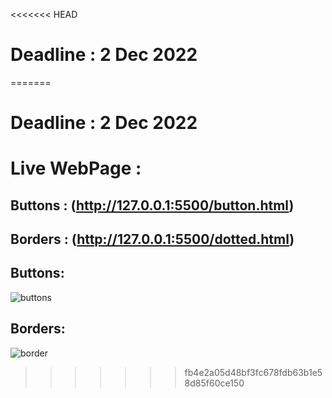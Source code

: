 <<<<<<< HEAD
# Deadline : 2 Dec 2022


=======
# Deadline : 2 Dec 2022<br>

# Live WebPage :

## Buttons : (http://127.0.0.1:5500/button.html)
## Borders : (http://127.0.0.1:5500/dotted.html)

## Buttons:
![buttons](https://user-images.githubusercontent.com/107238065/205123260-7295b0de-f802-4165-befb-e2285ceb97d9.png)
## Borders:
![border](https://user-images.githubusercontent.com/107238065/205123514-530ed39f-273e-4b87-94e6-8893c792015a.png)
>>>>>>> fb4e2a05d48bf3fc678fdb63b1e58d85f60ce150
